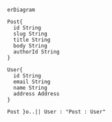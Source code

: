 
[comment]: # (prisma2markdown)

[comment]: # (tests/fixtures/prisma.io/start-from-scratch-mongodb.prisma)
```mermaid
erDiagram

Post{
  id String
  slug String
  title String
  body String
  authorId String
}

User{
  id String
  email String
  name String
  address Address
}

Post }o..|| User : "Post : User"

```